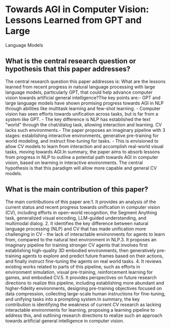 # Towards AGI in Computer Vision: Lessons Learned from GPT and Large
  Language Models

## What is the central research question or hypothesis that this paper addresses?

The central research question this paper addresses is: What are the lessons learned from recent progress in natural language processing with large language models, particularly GPT, that could help advance computer vision towards artificial general intelligence?The key points are:- GPT and large language models have shown promising progress towards AGI in NLP through abilities like multitask learning and few-shot learning. - Computer vision has seen efforts towards unification across tasks, but is far from a system like GPT. - The key difference is NLP has established the text "world" through the chat/dialog task, allowing interaction and learning. CV lacks such environments.- The paper proposes an imaginary pipeline with 3 stages: establishing interactive environments, generative pre-training for world modeling, and instruct fine-tuning for tasks. - This is envisioned to allow CV models to learn from interaction and accomplish real-world visual tasks, moving towards AGI.In summary, the paper aims to absorb lessons from progress in NLP to outline a potential path towards AGI in computer vision, based on learning in interactive environments. The central hypothesis is that this paradigm will allow more capable and general CV models.


## What is the main contribution of this paper?

The main contributions of this paper are:1. It provides an analysis of the current status and recent progress towards unification in computer vision (CV), including efforts in open-world recognition, the Segment Anything task, generalized visual encoding, LLM-guided understanding, and multimodal dialog. 2. It identifies the key difference between natural language processing (NLP) and CV that has made unification more challenging in CV - the lack of interactable environments for agents to learn from, compared to the natural text environment in NLP.3. It proposes an imaginary pipeline for training stronger CV agents that involves first establishing high-quality 3D embodied environments, then generatively pre-training agents to explore and predict future frames based on their actions, and finally instruct fine-tuning the agents on real world tasks.  4. It reviews existing works related to parts of this pipeline, such as efforts in environment simulation, visual pre-training, reinforcement learning for games, and embodied CV.5. It provides perspectives on future research directions to realize this pipeline, including establishing more abundant and higher-fidelity environments, designing pre-training objectives focused on data compression, collecting large-scale human instructions for fine-tuning, and unifying tasks into a prompting system.In summary, the key contribution is identifying the weakness of current CV research as lacking interactable environments for learning, proposing a learning pipeline to address this, and outlining research directions to realize such an approach towards artificial general intelligence in computer vision.
